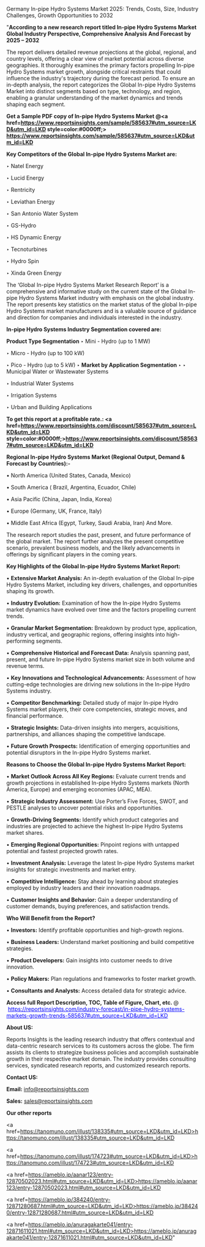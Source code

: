 Germany In-pipe Hydro Systems Market 2025: Trends, Costs, Size, Industry Challenges, Growth Opportunities to 2032

"<strong>According to a new research report titled In-pipe Hydro Systems Market Global Industry Perspective, Comprehensive Analysis And Forecast by 2025 – 2032</strong>

The report delivers detailed revenue projections at the global, regional, and country levels, offering a clear view of market potential across diverse geographies. It thoroughly examines the primary factors propelling In-pipe Hydro Systems market growth, alongside critical restraints that could influence the industry's trajectory during the forecast period. To ensure an in-depth analysis, the report categorizes the Global In-pipe Hydro Systems Market into distinct segments based on type, technology, and region, enabling a granular understanding of the market dynamics and trends shaping each segment.

<strong>Get a Sample PDF copy of In-pipe Hydro Systems Market </strong><strong>@<a href=https://www.reportsinsights.com/sample/585637#utm_source=LKD&utm_id=LKD style=color:#0000ff;> https://www.reportsinsights.com/sample/585637#utm_source=LKD&utm_id=LKD</a></strong></font>

<strong>Key Competitors of the Global In-pipe Hydro Systems Market are:</strong>

‣ Natel Energy

‣ Lucid Energy

‣ Rentricity

‣ Leviathan Energy

‣ San Antonio Water System

‣ GS-Hydro

‣ HS Dynamic Energy

‣ Tecnoturbines

‣ Hydro Spin

‣ Xinda Green Energy

The ‘Global In-pipe Hydro Systems Market Research Report’ is a comprehensive and informative study on the current state of the Global In-pipe Hydro Systems Market industry with emphasis on the global industry. The report presents key statistics on the market status of the global In-pipe Hydro Systems market manufacturers and is a valuable source of guidance and direction for companies and individuals interested in the industry.

<strong>In-pipe Hydro Systems Industry Segmentation covered are:</strong>

<strong>Product Type Segmentation</strong>
‣
Mini - Hydro (up to 1 MW)

‣ Micro - Hydro (up to 100 kW)

‣ Pico - Hydro (up to 5 kW)
‣ 
<strong>Market by Application Segmentation</strong>
‣
‣  Municipal Water or Wastewater Systems

‣ Industrial Water Systems

‣ Irrigation Systems

‣ Urban and Building Applications

<strong>To get this report at a profitable rate.: <a href=https://www.reportsinsights.com/discount/585637#utm_source=LKD&utm_id=LKD style=color:#0000ff;>https://www.reportsinsights.com/discount/585637#utm_source=LKD&utm_id=LKD</a></strong></font>

<strong>Regional In-pipe Hydro Systems Market (Regional Output, Demand &amp; Forecast by Countries):-</strong>

• North America (United States, Canada, Mexico)

• South America ( Brazil, Argentina, Ecuador, Chile)

• Asia Pacific (China, Japan, India, Korea)

• Europe (Germany, UK, France, Italy)

• Middle East Africa (Egypt, Turkey, Saudi Arabia, Iran) And More.

The research report studies the past, present, and future performance of the global market. The report further analyzes the present competitive scenario, prevalent business models, and the likely advancements in offerings by significant players in the coming years.

<strong>Key Highlights of the Global In-pipe Hydro Systems Market Report:</strong>

• <strong>Extensive Market Analysis:</strong> An in-depth evaluation of the Global In-pipe Hydro Systems Market, including key drivers, challenges, and opportunities shaping its growth.

• <strong>Industry Evolution:</strong> Examination of how the In-pipe Hydro Systems market dynamics have evolved over time and the factors propelling current trends.

• <strong>Granular Market Segmentation:</strong> Breakdown by product type, application, industry vertical, and geographic regions, offering insights into high-performing segments.

• <strong>Comprehensive Historical and Forecast Data:</strong> Analysis spanning past, present, and future In-pipe Hydro Systems market size in both volume and revenue terms.

• <strong>Key Innovations and Technological Advancements:</strong> Assessment of how cutting-edge technologies are driving new solutions in the In-pipe Hydro Systems industry.

• <strong>Competitor Benchmarking:</strong> Detailed study of major In-pipe Hydro Systems market players, their core competencies, strategic moves, and financial performance.

• <strong>Strategic Insights:</strong> Data-driven insights into mergers, acquisitions, partnerships, and alliances shaping the competitive landscape.

• <strong>Future Growth Prospects:</strong> Identification of emerging opportunities and potential disruptors in the In-pipe Hydro Systems market.

<strong>Reasons to Choose the Global In-pipe Hydro Systems Market Report:</strong>

• <strong>Market Outlook Across All Key Regions:</strong> Evaluate current trends and growth projections in established In-pipe Hydro Systems markets (North America, Europe) and emerging economies (APAC, MEA).

• <strong>Strategic Industry Assessment:</strong> Use Porter’s Five Forces, SWOT, and PESTLE analyses to uncover potential risks and opportunities.

• <strong>Growth-Driving Segments:</strong> Identify which product categories and industries are projected to achieve the highest In-pipe Hydro Systems market shares.

• <strong>Emerging Regional Opportunities:</strong> Pinpoint regions with untapped potential and fastest projected growth rates.

• <strong>Investment Analysis:</strong> Leverage the latest In-pipe Hydro Systems market insights for strategic investments and market entry.

• <strong>Competitive Intelligence:</strong> Stay ahead by learning about strategies employed by industry leaders and their innovation roadmaps.

• <strong>Customer Insights and Behavior:</strong> Gain a deeper understanding of customer demands, buying preferences, and satisfaction trends.

<strong>Who Will Benefit from the Report?</strong>

• <strong>Investors:</strong> Identify profitable opportunities and high-growth regions.

• <strong>Business Leaders:</strong> Understand market positioning and build competitive strategies.

• <strong>Product Developers:</strong> Gain insights into customer needs to drive innovation.

• <strong>Policy Makers:</strong> Plan regulations and frameworks to foster market growth.

• <strong>Consultants and Analysts:</strong> Access detailed data for strategic advice.
</ul>
<strong>Access full Report Description, TOC, Table of Figure, Chart, etc. </strong>@  <a href=https://reportsinsights.com/industry-forecast/in-pipe-hydro-systems-markets-growth-trends-585637#utm_source=LKD&utm_id=LKD style=color:#0000ff;>https://reportsinsights.com/industry-forecast/in-pipe-hydro-systems-markets-growth-trends-585637#utm_source=LKD&utm_id=LKD</a></font>

<strong><strong>About US</strong>:</strong>

Reports Insights is the leading research industry that offers contextual and data-centric research services to its customers across the globe. The firm assists its clients to strategize business policies and accomplish sustainable growth in their respective market domain. The industry provides consulting services, syndicated research reports, and customized research reports.

<strong>Contact US:</strong>

<p class=""""><b>Email:</b> <a href=mailto:info@reportsinsights.com>info@reportsinsights.com</a></p>
<p class=""""><b>Sales:</b> <a href=mailto:sales@reportsinsights.com>sales@reportsinsights.com</a></p>

<strong>Our other reports</strong>

<a href=https://tanomuno.com/illust/138335#utm_source=LKD&utm_id=LKD>https://tanomuno.com/illust/138335#utm_source=LKD&utm_id=LKD</a>

<a href=https://tanomuno.com/illust/174723#utm_source=LKD&utm_id=LKD>https://tanomuno.com/illust/174723#utm_source=LKD&utm_id=LKD</a>

<a href=https://ameblo.jp/aanar123/entry-12870502023.html#utm_source=LKD&utm_id=LKD>https://ameblo.jp/aanar123/entry-12870502023.html#utm_source=LKD&utm_id=LKD</a>

<a href=https://ameblo.jp/384240/entry-12871280687.html#utm_source=LKD&utm_id=LKD>https://ameblo.jp/384240/entry-12871280687.html#utm_source=LKD&utm_id=LKD</a>

<a href=https://ameblo.jp/anuragakarte041/entry-12871611021.html#utm_source=LKD&utm_id=LKD>https://ameblo.jp/anuragakarte041/entry-12871611021.html#utm_source=LKD&utm_id=LKD</a>"
